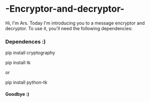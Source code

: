# -Encryptor-and-decryptor-

Hi, I'm Ars. Today I'm introducing you to a message encryptor and decryptor. To use it, you'll need the following dependencies:

### Dependences :)

pip install cryptography

pip install tk 

or 

pip install python-tk


#### Goodbye :)
